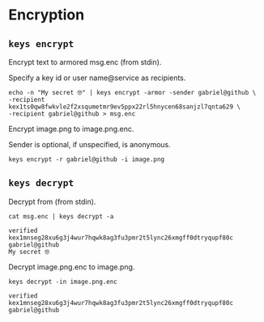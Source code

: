 # Encryption

## `keys encrypt`

Encrypt text to armored msg.enc (from stdin).

Specify a key id or user name@service as recipients.

```shell
echo -n "My secret 🤓" | keys encrypt -armor -sender gabriel@github \
-recipient kex1ts0qw8fwkvle2f2xsqumetmr9ev5ppx22rl5hnycen68sanjzl7qnta629 \
-recipient gabriel@github > msg.enc
```

Encrypt image.png to image.png.enc.

Sender is optional, if unspecified, is anonymous.

```shell
keys encrypt -r gabriel@github -i image.png
```

## `keys decrypt`

Decrypt from (from stdin).

```shell
cat msg.enc | keys decrypt -a

verified kex1mnseg28xu6g3j4wur7hqwk8ag3fu3pmr2t5lync26xmgff0dtryqupf80c gabriel@github
My secret 🤓
```

Decrypt image.png.enc to image.png.

```shell
keys decrypt -in image.png.enc

verified kex1mnseg28xu6g3j4wur7hqwk8ag3fu3pmr2t5lync26xmgff0dtryqupf80c gabriel@github
```
